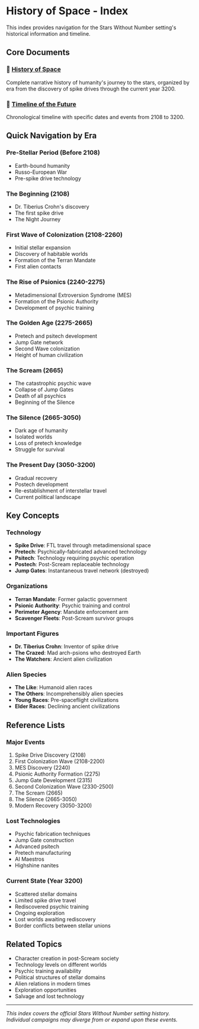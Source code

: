 # History of Space - Index

This index provides navigation for the Stars Without Number setting's historical information and timeline.

## Core Documents

### 📖 [History of Space](history-of-space.md)
Complete narrative history of humanity's journey to the stars, organized by era from the discovery of spike drives through the current year 3200.

### 📅 [Timeline of the Future](timeline-of-the-future.md)
Chronological timeline with specific dates and events from 2108 to 3200.

## Quick Navigation by Era

### Pre-Stellar Period (Before 2108)
- Earth-bound humanity
- Russo-European War
- Pre-spike drive technology

### The Beginning (2108)
- Dr. Tiberius Crohn's discovery
- The first spike drive
- The Night Journey

### First Wave of Colonization (2108-2260)
- Initial stellar expansion
- Discovery of habitable worlds
- Formation of the Terran Mandate
- First alien contacts

### The Rise of Psionics (2240-2275)
- Metadimensional Extroversion Syndrome (MES)
- Formation of the Psionic Authority
- Development of psychic training

### The Golden Age (2275-2665)
- Pretech and psitech development
- Jump Gate network
- Second Wave colonization
- Height of human civilization

### The Scream (2665)
- The catastrophic psychic wave
- Collapse of Jump Gates
- Death of all psychics
- Beginning of the Silence

### The Silence (2665-3050)
- Dark age of humanity
- Isolated worlds
- Loss of pretech knowledge
- Struggle for survival

### The Present Day (3050-3200)
- Gradual recovery
- Postech development
- Re-establishment of interstellar travel
- Current political landscape

## Key Concepts

### Technology
- **Spike Drive**: FTL travel through metadimensional space
- **Pretech**: Psychically-fabricated advanced technology
- **Psitech**: Technology requiring psychic operation
- **Postech**: Post-Scream replaceable technology
- **Jump Gates**: Instantaneous travel network (destroyed)

### Organizations
- **Terran Mandate**: Former galactic government
- **Psionic Authority**: Psychic training and control
- **Perimeter Agency**: Mandate enforcement arm
- **Scavenger Fleets**: Post-Scream survivor groups

### Important Figures
- **Dr. Tiberius Crohn**: Inventor of spike drive
- **The Crazed**: Mad arch-psions who destroyed Earth
- **The Watchers**: Ancient alien civilization

### Alien Species
- **The Like**: Humanoid alien races
- **The Others**: Incomprehensibly alien species
- **Young Races**: Pre-spaceflight civilizations
- **Elder Races**: Declining ancient civilizations

## Reference Lists

### Major Events
1. Spike Drive Discovery (2108)
2. First Colonization Wave (2108-2200)
3. MES Discovery (2240)
4. Psionic Authority Formation (2275)
5. Jump Gate Development (2315)
6. Second Colonization Wave (2330-2500)
7. The Scream (2665)
8. The Silence (2665-3050)
9. Modern Recovery (3050-3200)

### Lost Technologies
- Psychic fabrication techniques
- Jump Gate construction
- Advanced psitech
- Pretech manufacturing
- AI Maestros
- Highshine nanites

### Current State (Year 3200)
- Scattered stellar domains
- Limited spike drive travel
- Rediscovered psychic training
- Ongoing exploration
- Lost worlds awaiting rediscovery
- Border conflicts between stellar unions

## Related Topics

- Character creation in post-Scream society
- Technology levels on different worlds
- Psychic training availability
- Political structures of stellar domains
- Alien relations in modern times
- Exploration opportunities
- Salvage and lost technology

---

*This index covers the official Stars Without Number setting history. Individual campaigns may diverge from or expand upon these events.*